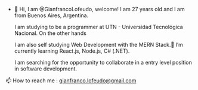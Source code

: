 - 👋 Hi, I am @GianfrancoLofeudo, welcome! I am 27 years old and I am from Buenos Aires, Argentina.

  I am studying to be a programmer at UTN - Universidad Tecnológica Nacional. On the other hands 
  
  I am also self studying Web Development with the MERN Stack.🌱 I’m currently learning React.js, Node.js, C# (.NET).
  
  I am searching for the opportunity to collaborate in a entry level position in software development.
  
 
 
 📫 How to reach me : gianfranco.lofeudo@gmail.com

<!---
GianfrancoLofeudo/GianfrancoLofeudo is a ✨ special ✨ repository because its `README.md` (this file) appears on your GitHub profile.
You can click the Preview link to take a look at your changes.
--->
